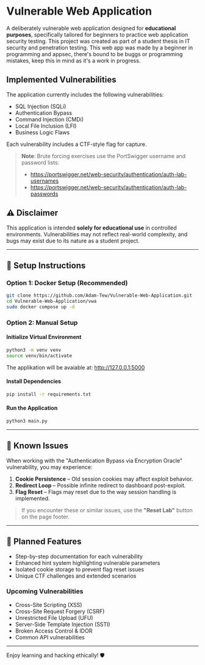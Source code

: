 # Vulnerable Web Application

A deliberately vulnerable web application designed for **educational purposes**, specifically tailored for beginners to practice web application security testing. This project was created as part of a student thesis in IT security and penetration testing. This web app was made by a beginner in programming and appsec, there's bound to be buggs or programming mistakes, keep this in mind as it's a work in progress.

## Implemented Vulnerabilities

The application currently includes the following vulnerabilities:

- SQL Injection (SQLi)
- Authentication Bypass
- Command Injection (CMDi)
- Local File Inclusion (LFI)
- Business Logic Flaws

Each vulnerability includes a CTF-style flag for capture.

> **Note**: Brute forcing exercises use the PortSwigger username and password lists:
> - https://portswigger.net/web-security/authentication/auth-lab-usernames
> - https://portswigger.net/web-security/authentication/auth-lab-passwords

## ⚠️ Disclaimer

This application is intended **solely for educational use** in controlled environments. Vulnerabilities may not reflect real-world complexity, and bugs may exist due to its nature as a student project.

---

## 🚀 Setup Instructions

### Option 1: Docker Setup (Recommended)

```bash
git clone https://github.com/Adam-Tew/Vulnerable-Web-Application.git
cd Vulnerable-Web-Application/vwa
sudo docker compose up -d
```

### Option 2: Manual Setup

#### Initialize Virtual Environment

```bash
python3 -m venv venv
source venv/bin/activate
```
The applikation will be avaiable at: http://127.0.0.1:5000

#### Install Dependencies

```bash
pip install -r requirements.txt
```

#### Run the Application

```bash
python3 main.py
```

---

## 🐛 Known Issues

When working with the "Authentication Bypass via Encryption Oracle" vulnerability, you may experience:

1. **Cookie Persistence** – Old session cookies may affect exploit behavior.
2. **Redirect Loop** – Possible infinite redirect to dashboard post-exploit.
3. **Flag Reset** – Flags may reset due to the way session handling is implemented.

> If you encounter these or similar issues, use the **"Reset Lab"** button on the page footer.

---

## 📅 Planned Features

- Step-by-step documentation for each vulnerability
- Enhanced hint system highlighting vulnerable parameters
- Isolated cookie storage to prevent flag reset issues
- Unique CTF challenges and extended scenarios

### Upcoming Vulnerabilities

- Cross-Site Scripting (XSS)
- Cross-Site Request Forgery (CSRF)
- Unrestricted File Upload (UFU)
- Server-Side Template Injection (SSTI)
- Broken Access Control & IDOR
- Common API vulnerabilities

---

Enjoy learning and hacking ethically! 🛡️
